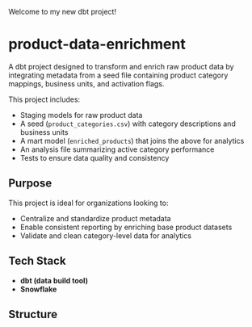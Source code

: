 Welcome to my new dbt project!

# product-data-enrichment

A dbt project designed to transform and enrich raw product data by integrating metadata from a seed file containing product category mappings, business units, and activation flags.

This project includes:
- Staging models for raw product data
- A seed (`product_categories.csv`) with category descriptions and business units
- A mart model (`enriched_products`) that joins the above for analytics
- An analysis file summarizing active category performance
- Tests to ensure data quality and consistency

## Purpose

This project is ideal for organizations looking to:
- Centralize and standardize product metadata
- Enable consistent reporting by enriching base product datasets
- Validate and clean category-level data for analytics

## Tech Stack



- **dbt (data build tool)**
- **Snowflake** 


## Structure

